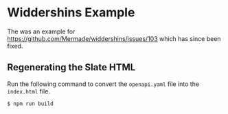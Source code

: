 # Widdershins Example

The was an example for https://github.com/Mermade/widdershins/issues/103 which has since been fixed.  

## Regenerating the Slate HTML

Run the following command to convert the `openapi.yaml` file into the `index.html` file.  

```bash
$ npm run build
```
